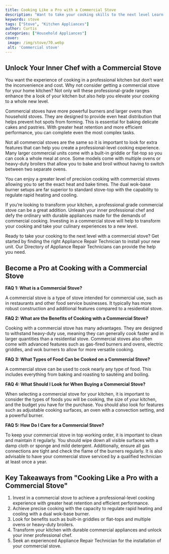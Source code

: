 ```yaml
---
title: Cooking Like a Pro with a Commercial Stove
description: "Want to take your cooking skills to the next level Learn the techniques and tips to cook like a professional with a commercial stove"
keywords: stove
tags: ["Stove", "Kitchen Appliances"]
author: Curtis
categories: ["Household Appliances"]
cover: 
 image: /img/stove/70.webp
 alt: 'Commercial stove'
---
```

## Unlock Your Inner Chef with a Commercial Stove
You want the experience of cooking in a professional kitchen but don’t want the inconvenience and cost. Why not consider getting a commercial stove for your home kitchen? Not only will these professional-grade ranges enhance the a look of your kitchen but also help you elevate your cooking to a whole new level. 

 Commercial stoves have more powerful burners and larger ovens than household stoves. They are designed to provide even heat distribution that helps prevent hot spots from forming. This is essential for baking delicate cakes and pastries. With greater heat retention and more efficient performance, you can complete even the most complex tasks. 

Not all commercial stoves are the same so it is important to look for extra features that can help you create a professional-level cooking experience. Many larger commercial units come with a built-in griddle or flat-top so you can cook a whole meal at once. Some models come with multiple ovens or heavy-duty broilers that allow you to bake and broil without having to switch between two separate ovens.

You can enjoy a greater level of precision cooking with commercial stoves allowing you to set the exact heat and bake times. The dual wok-base burner setups are far superior to standard stove-top with the capability to regulate rapid heating and cooling.

If you’re looking to transform your kitchen, a professional grade commercial stove can be a great addition. Unleash your inner professional chef and defy the ordinary with durable appliances made for the demands of commercial cooking. Investing in a commercial stove will help to transform your cooking and take your culinary experiences to a new level.

Ready to take your cooking to the next level with a commercial stove? Get started by finding the right Appliance Repair Technician to install your new unit. Our Directory of Appliance Repair Technicians can provide the help you need.

## Become a Pro at Cooking with a Commercial Stove 

**FAQ 1: What is a Commercial Stove?**

A commercial stove is a type of stove intended for commercial use, such as in restaurants and other food service businesses. It typically has more robust construction and additional features compared to a residential stove.

**FAQ 2: What are the Benefits of Cooking with a Commercial Stove?**

Cooking with a commercial stove has many advantages. They are designed to withstand heavy-duty use, meaning they can generally cook faster and in larger quantities than a residential stove. Commercial stoves also often come with advanced features such as gas-fired burners and ovens, electric griddles, and wok burners to allow for more versatile cooking. 

**FAQ 3: What Types of Food Can be Cooked on a Commercial Stove?**

A commercial stove can be used to cook nearly any type of food. This includes everything from baking and roasting to sautéing and boiling.

**FAQ 4: What Should I Look for When Buying a Commercial Stove?**

When selecting a commercial stove for your kitchen, it is important to consider the types of foods you will be cooking, the size of your kitchen, and the budget you have for the purchase. You should also look for features such as adjustable cooking surfaces, an oven with a convection setting, and a powerful burner. 

**FAQ 5: How Do I Care for a Commercial Stove?**

To keep your commercial stove in top working order, it is important to clean and maintain it regularly. You should wipe down all visible surfaces with a damp cloth or sponge and mild detergent. Additionally, ensure all gas connections are tight and check the flame of the burners regularly. It is also advisable to have your commercial stove serviced by a qualified technician at least once a year.

## Key Takeaways from "Cooking Like a Pro with a Commercial Stove"
1. Invest in a commercial stove to achieve a professional-level cooking experience with greater heat retention and efficient performance.
2. Achieve precise cooking with the capacity to regulate rapid heating and cooling with a dual wok-base burner.
3. Look for benefits such as built-in griddles or flat-tops and multiple ovens or heavy-duty broilers. 
4. Transform your kitchen with durable commercial appliances and unlock your inner professional chef. 
5. Seek an experienced Appliance Repair Technician for the installation of your commercial stove.
